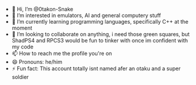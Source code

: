 - 👋 Hi, I’m @0takon-Snake
- 👀 I’m interested in emulators, AI and general computery stuff
- 🌱 I’m currently learning programming languages, specifically C++ at the moment
- 💞️ I’m looking to collaborate on anything, i need those green squares, but ShadPS4 and RPCS3 would be fun to tinker with once im confident with my code
- 📫 How to reach me the profile you're on
- 😄 Pronouns: he/him
- ⚡ Fun fact: This account totally isnt named afer an otaku and a super soldier

<!---
0takon-Snake/0takon-Snake is a ✨ special ✨ repository because its `README.md` (this file) appears on your GitHub profile.
You can click the Preview link to take a look at your changes.
--->
